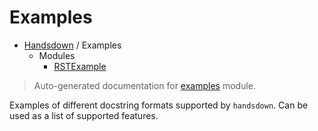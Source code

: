 # Examples

- [Handsdown](./README.md#handsdown) / Examples
  - Modules
    - [RSTExample](./examples_rst_example.md#rstexample)

> Auto-generated documentation for [examples](../examples/__init__.py) module.

Examples of different docstring formats supported by `handsdown`.
Can be used as a list of supported features.
